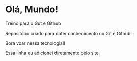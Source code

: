 # Olá, Mundo!
 Treino para o Gut e Github

Repositório criado para obter conhecimento no Git e Github!

Bora voar nessa tecnologia!!

Essa linha eu adicionei diretamente pelo site. 

